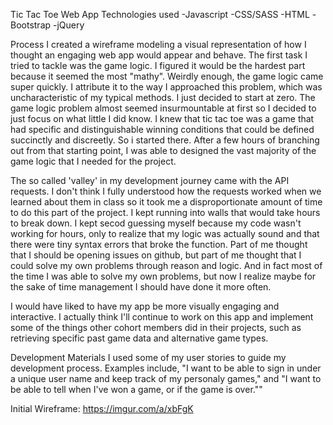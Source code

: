 Tic Tac Toe Web App
Technologies used
-Javascript -CSS/SASS -HTML -Bootstrap  -jQuery

Process
I created a wireframe modeling a visual representation of how I thought an engaging web app would appear and behave.  The first task I tried to tackle was the game logic.  I figured it would be the hardest part because it seemed the most "mathy".  Weirdly enough, the game logic came super quickly.  I attribute it to the way I approached this problem, which was uncharacteristic of my typical methods.  I just decided to start at zero.  The game logic problem almost seemed insurmountable at first so I decided to just focus on what little I did know.  I knew that tic tac toe was a game that had specific and distinguishable winning conditions that could be defined succinctly and discreetly.  So i started there.  After a few hours of branching out from that starting point, I was able to designed the vast majority of the game logic that I needed for the project.

The so called 'valley' in my development journey came with the API requests.  I don't think I fully understood how the requests worked when we learned about them in class so it took me a disproportionate amount of time to do this part of the project.  I kept running into walls that would take hours to break down.  I kept secod guessing myself because my code wasn't working for hours, only to realize that my logic was actually sound and that there were tiny syntax errors that broke the function.  Part of me thought that I should be opening issues on github, but part of me thought that I could solve my own problems through reason and logic.  And in fact most of the time I was able to solve my own problems, but now I realize maybe for the sake of time management I should have done it more often.

I would have liked to have my app be more visually engaging and interactive.  I actually think I'll continue to work on this app and implement some of the things other cohort members did in their projects, such as retrieving specific past game data and alternative game types.

Development Materials
I used some of my user stories to guide my development process.  Examples include, "I want to be able to sign in under a unique user name and keep track of my personaly games," and "I want to be able to tell when I've won a game, or if the game is over.""

Initial Wireframe:
https://imgur.com/a/xbFgK

